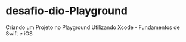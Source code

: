 # desafio-dio-Playground
Criando um Projeto no Playground Utilizando Xcode - Fundamentos de Swift e iOS 
